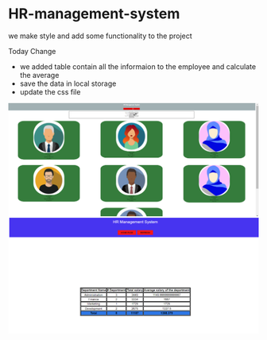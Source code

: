 # HR-management-system

we make style and add some functionality to the project  


Today Change 

* we added table contain all the informaion to the employee and calculate the average
* save the data in local storage 
* update the css file 

![image](./Photos/work1.png)
![image](./Photos/Work2.png)
